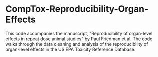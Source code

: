 # CompTox-Reproducibility-Organ-Effects
This code accompanies the manuscript, "Reproducibility of organ-level effects in repeat dose animal studies" by Paul Friedman et al. The code walks through the data cleaning and analysis of the reproducibility of organ-level effects in the US EPA Toxicity Reference Database.
